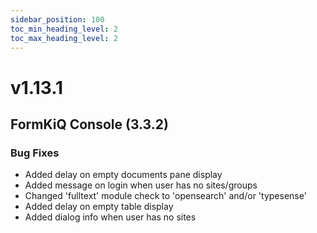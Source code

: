 ```yaml
---
sidebar_position: 100
toc_min_heading_level: 2
toc_max_heading_level: 2
---
```


# v1.13.1

## FormKiQ Console (3.3.2)

### Bug Fixes

* Added delay on empty documents pane display
* Added message on login when user has no sites/groups
* Changed 'fulltext' module check to 'opensearch' and/or 'typesense'
* Added delay on empty table display
* Added dialog info when user has no sites